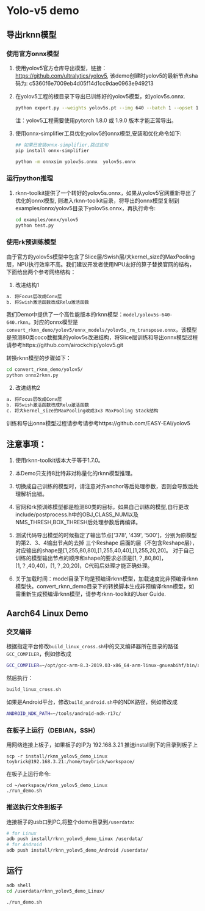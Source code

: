 # Yolo-v5 demo

## 导出rknn模型

### 使用官方onnx模型

1. 使用yolov5官方仓库导出模型，链接：https://github.com/ultralytics/yolov5, 该demo创建时yolov5的最新节点sha码为: c5360f6e7009eb4d05f14d1cc9dae0963e949213

2. 在yolov5工程的根目录下导出已训练好的yolov5模型，如yolov5s.onnx.

   ```sh
   python export.py --weights yolov5s.pt --img 640 --batch 1 --opset 12
   ```

   注：yolov5工程需要使用pytorch 1.8.0 或 1.9.0 版本才能正常导出。

3. 使用onnx-simplifier工具优化yolov5的onnx模型,安装和优化命令如下:

   ```sh
   ## 如果已安装onnx-simplifier,跳过这句
   pip install onnx-simplifier 
   
   python -m onnxsim yolov5s.onnx  yolov5s.onnx
   ```

### 运行python推理

1. rknn-toolkit提供了一个转好的yolov5s.onnx，如果从yolov5官网重新导出了优化的onnx模型, 则进入rknn-toolkit目录，将导出的onnx模型复制到examples/onnx/yolov5目录下yolov5s.onnx，再执行命令:

   ```sh
   cd examples/onnx/yolov5
   python test.py
   ```

### 使用rk预训练模型

由于官方的yolov5s模型中包含了Slice层/Swish层/大kernel_size的MaxPooling层，NPU执行效率不高。我们建议开发者使用NPU友好的算子替换官网的结构，下面给出两个参考网络结构：

1. 改进结构1

```txt
a. 将Focus层改成Conv层
b. 将Swish激活函数改成Relu激活函数
```

我们Demo中提供了一个高性能版本的rknn模型：`model/yolov5s-640-640.rknn`。对应的onnx模型是`convert_rknn_demo/yolov5/onnx_models/yolov5s_rm_transpose.onnx`，该模型是预测80类coco数据集的yolov5s改进结构，将Slice层训练和导出onnx模型过程请参考https://github.com/airockchip/yolov5.git

转换rknn模型的步骤如下：

```sh
cd convert_rknn_demo/yolov5/
python onnx2rknn.py
```

2. 改进结构2

```txt
a. 将Focus层改成Conv层
b. 将Swish激活函数改成Relu激活函数
c. 将大kernel_size的MaxPooling改成3x3 MaxPooling Stack结构
```

训练和导出onnx模型过程请参考请参考https://github.com/EASY-EAI/yolov5

## 注意事项：

1. 使用rknn-toolkit版本大于等于1.7.0。

2. 本Demo只支持8比特非对称量化的rknn模型推理。

3. 切换成自己训练的模型时，请注意对齐anchor等后处理参数，否则会导致后处理解析出错。

4. 官网和rk预训练模型都是检测80类的目标，如果自己训练的模型,自行更改include/postprocess.h中的OBJ_CLASS_NUM以及NMS_THRESH,BOX_THRESH后处理参数后再编译。

5. 测试代码导出模型的时候指定了输出节点['378', '439', '500']，分别为原模型的第2、3、4输出节点的去掉 三个Reshape 后面的层（不包含Reshape层），
对应输出的shape是[1,255,80,80],[1,255,40,40],[1,255,20,20]。
对于自己训练的模型输出节点的顺序和shape的要求必须是[1,？,80,80]，[1,？,40,40]，[1,？,20,20]，C代码后处理才能正确处理。

6. 关于加载时间：model目录下均是预编译rknn模型，加载速度比非预编译rknn模型快。convert_rknn_demo目录下的转换脚本生成非预编译rknn模型，如需重新生成预编译rknn模型，请参考rknn-toolkit的User Guide.


## Aarch64 Linux Demo

### 交叉编译

根据指定平台修改`build_linux_cross.sh`中的交叉编译器所在目录的路径`GCC_COMPILER`，例如修改成

```sh
GCC_COMPILER=~/opt/gcc-arm-8.3-2019.03-x86_64-arm-linux-gnueabihf/bin/arm-linux-gnueabihf
```

然后执行：

```sh
build_linux_cross.sh
```

如果是Android平台，修改`build_android.sh`中的NDK路径，例如修改成

```sh
ANDROID_NDK_PATH=~/tools/android-ndk-r17c/
```

### 在板子上运行（DEBIAN，SSH）
用网络连接上板子，如果板子的IP为  192.168.3.21
推送install到下的目录到板子上
```
scp -r install/rknn_yolov5_demo_Linux toybrick@192.168.3.21:/home/toybrick/workspace/
```
在板子上运行命令:
```
cd ~/workspace/rknn_yolov5_demo_Linux
./run_demo.sh 
```


### 推送执行文件到板子  

连接板子的usb口到PC,将整个demo目录到`/userdata`:

```sh
# for Linux
adb push install/rknn_yolov5_demo_Linux /userdata/
# for Android
adb push install/rknn_yolov5_demo_Android /userdata/
```

## 运行

```sh
adb shell
cd /userdata/rknn_yolov5_demo_Linux/
```


```sh
./run_demo.sh
```
